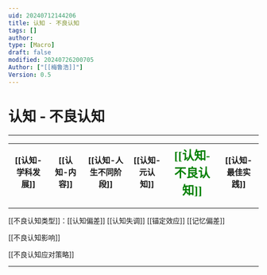 ```yaml
---
uid: 20240712144206
title: 认知 - 不良认知
tags: []
author: 
type: [Macro]
draft: false
modified: 20240726200705
Author: ["[[梅鲁浩]]"]
Version: 0.5
---
```


# 认知 - 不良认知

---

| [[认知-学科发展]] | [[认知-内容]] | [[认知-人生不同阶段]] | [[认知-元认知]] | <font face="黑体" color=green size=5>[[认知-不良认知]]</font> | [[认知-最佳实践]] |
| ---------- | -------- | ----------- | ------- | -------------------------------------------------- | ----------- |

---

[[不良认知类型]]：[[认知偏差]] [[认知失调]] [[锚定效应]] [[记忆偏差]]

[[不良认知影响]]

[[不良认知应对策略]]

---

